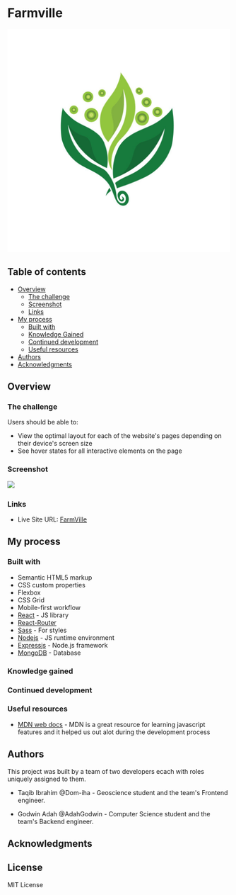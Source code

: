 # Farmville

![](./client/public/logo.jpg)
## Table of contents

- [Overview](#overview)
  - [The challenge](#the-challenge)
  - [Screenshot](#screenshot)
  - [Links](#links)
- [My process](#my-process)
  - [Built with](#built-with)
  - [Knowledge Gained](#knowledge-gained)
  - [Continued development](#continued-development)
  - [Useful resources](#useful-resources)
- [Authors](#authors)
- [Acknowledgments](#acknowledgments)

## Overview

### The challenge

Users should be able to:

- View the optimal layout for each of the website's pages depending on their device's screen size
- See hover states for all interactive elements on the page

### Screenshot

![](./screenshot.jpg)

### Links

- Live Site URL: [FarmVille](https://farmville-phi.vercel.app)

## My process

### Built with

- Semantic HTML5 markup
- CSS custom properties
- Flexbox
- CSS Grid
- Mobile-first workflow
- [React](https://reactjs.org/) - JS library
- [React-Router](https://reactrouter.com/)
- [Sass](https://sass-lang.com/) - For styles
- [Nodejs](https://nodejs.org/) - JS runtime environment
- [Expressjs](https://expressjs.com/) - Node.js framework
- [MongoDB](https://www.mongodb.com/docs/) - Database

### Knowledge gained

### Continued development

### Useful resources

- [MDN web docs](https://developer.mozilla.org/) - MDN is a great resource for learning javascript features and it helped us out alot during the development process

## Authors

This project was built by a team of two developers ecach with roles uniquely assigned to them.

- Taqib Ibrahim @Dom-iha - Geoscience student and the team's Frontend engineer.

- Godwin Adah @AdahGodwin - Computer Science student and the team's Backend engineer.

## Acknowledgments

## License

MIT License
